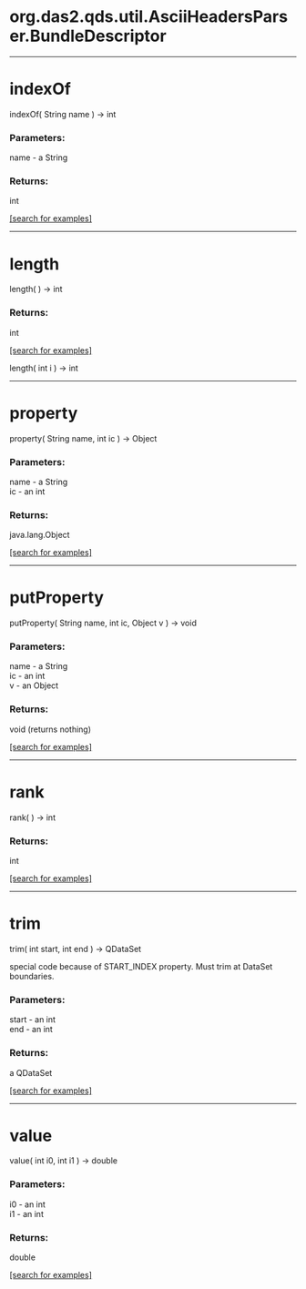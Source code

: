 # org.das2.qds.util.AsciiHeadersParser.BundleDescriptor
***
<a name="indexOf"></a>
# indexOf
indexOf( String name ) &rarr; int



### Parameters:
name - a String

### Returns:
int


<a href="https://github.com/autoplot/dev/search?q=indexOf&unscoped_q=indexOf">[search for examples]</a>

***
<a name="length"></a>
# length
length(  ) &rarr; int



### Returns:
int


<a href="https://github.com/autoplot/dev/search?q=length&unscoped_q=length">[search for examples]</a>

length( int i ) &rarr; int<br>
***
<a name="property"></a>
# property
property( String name, int ic ) &rarr; Object



### Parameters:
name - a String
<br>ic - an int

### Returns:
java.lang.Object


<a href="https://github.com/autoplot/dev/search?q=property&unscoped_q=property">[search for examples]</a>

***
<a name="putProperty"></a>
# putProperty
putProperty( String name, int ic, Object v ) &rarr; void



### Parameters:
name - a String
<br>ic - an int
<br>v - an Object

### Returns:
void (returns nothing)


<a href="https://github.com/autoplot/dev/search?q=putProperty&unscoped_q=putProperty">[search for examples]</a>

***
<a name="rank"></a>
# rank
rank(  ) &rarr; int



### Returns:
int


<a href="https://github.com/autoplot/dev/search?q=rank&unscoped_q=rank">[search for examples]</a>

***
<a name="trim"></a>
# trim
trim( int start, int end ) &rarr; QDataSet

special code because of START_INDEX property.  Must trim at DataSet boundaries.

### Parameters:
start - an int
<br>end - an int

### Returns:
a QDataSet


<a href="https://github.com/autoplot/dev/search?q=trim&unscoped_q=trim">[search for examples]</a>

***
<a name="value"></a>
# value
value( int i0, int i1 ) &rarr; double



### Parameters:
i0 - an int
<br>i1 - an int

### Returns:
double


<a href="https://github.com/autoplot/dev/search?q=value&unscoped_q=value">[search for examples]</a>


